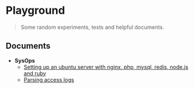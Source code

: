 # Playground

> Some random experiments, tests and helpful documents.

## Documents

- **SysOps**
  - [Setting up an ubuntu server with nginx, php, mysql, redis, node.js and ruby](https://github.com/queicherius/playground/blob/master/sysops/ubuntu.md)
  - [Parsing access logs](https://github.com/queicherius/playground/blob/master/sysops/log-parsing.md)
